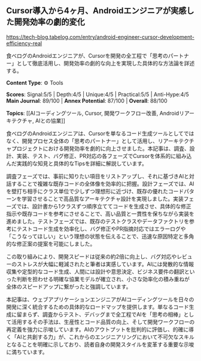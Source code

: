 ## Cursor導入から4ヶ月、Androidエンジニアが実感した開発効率の劇的変化

https://tech-blog.tabelog.com/entry/android-engineer-cursor-development-efficiency-real

食べログのAndroidエンジニアが、Cursorを開発の全工程で「思考のパートナー」として徹底活用し、開発効率の劇的な向上を実現した具体的な方法論を詳述する。

**Content Type**: ⚙️ Tools

**Scores**: Signal:5/5 | Depth:4/5 | Unique:4/5 | Practical:5/5 | Anti-Hype:4/5
**Main Journal**: 89/100 | **Annex Potential**: 87/100 | **Overall**: 88/100

**Topics**: [[AIコーディングツール, Cursor, 開発ワークフロー改善, Androidリアーキテクチャ, AIとの協業]]

食べログのAndroidエンジニアは、Cursorを単なるコード生成ツールとしてではなく、開発プロセス全体の「思考のパートナー」として活用し、リアーキテクチャプロジェクトにおける開発効率を劇的に向上させました。本記事は、調査、設計、実装、テスト、バグ修正、PR対応の各フェーズでCursorを体系的に組み込んだ実践的な知見と具体的なTipsを詳細に解説しています。

調査フェーズでは、事前に知りたい項目をリストアップし、それに基づきAIと対話することで複雑な既存コードの全体像を効率的に把握。設計フェーズでは、AIを壁打ち相手にクラス単位で少しずつ理想形に近づけ、既存の優れたコードパターンを学習させることで高品質なアーキテクチャ設計を実現しました。実装フェーズでは、設計書から1クラスずつ順序立ててコードを生成させ、具体的な修正指示や既存コードを参考にさせることで、高い品質と一貫性を保ちながら実装を進めました。テストフェーズでは、既存のテストクラスやデータファクトリを参考にテストコード生成を効率化し、バグ修正やPR指摘対応ではエラーログや「こうなってほしい」という理想の状態を伝えることで、迅速な原因特定と多角的な修正案の提案を可能にしました。

この取り組みにより、開発スピードは従来の約2倍に向上し、バグ対応やレビューのストレスが大幅に軽減されたと筆者は実感しています。AIには発散的な情報収集や定型的なコード生成、人間には設計や意思決定、ビジネス要件の翻訳といった判断を担わせる明確な協業モデルが確立され、小さな効率化の積み重ねが全体のスピードアップに繋がったと強調しています。

本記事は、ウェブアプリケーションエンジニアがAIコーディングツールを日々の開発に深く統合するための具体的なロードマップを提供します。単なるコード生成に留まらず、調査からテスト、デバッグまで全工程でAIを「思考の相棒」として活用するその手法は、生産性とコード品質の向上、そして開発ワークフローの再定義を強力に示唆しています。AIのアウトプットを批判的に評価し、的確に導く「AIと共創する力」が、これからのエンジニアリングにおいて不可欠なスキルとなることを明確に示しており、読者自身の開発スタイルを変革する重要な示唆に満ちています。
